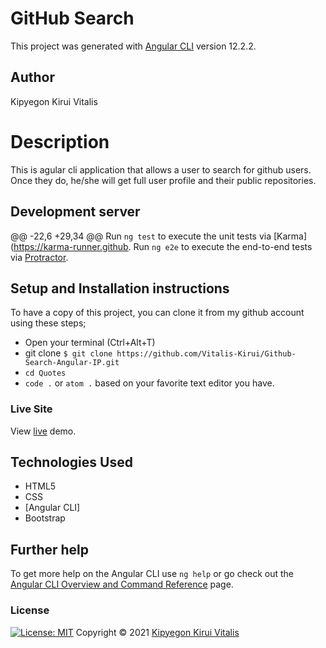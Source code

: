 
# GitHub Search
This project was generated with [Angular CLI](https://github.com/angular/angular-cli) version 12.2.2.
## Author
Kipyegon Kirui Vitalis
# Description
This is agular cli application that allows a user to search for github users. Once they do, he/she will get full user profile and their public repositories.
## Development server
@@ -22,6 +29,34 @@ Run `ng test` to execute the unit tests via [Karma](https://karma-runner.github.
Run `ng e2e` to execute the end-to-end tests via [Protractor](http://www.protractortest.org/).
## Setup and Installation instructions
To have a copy of this project, you can clone it from my github account using these steps; 
- Open your terminal (Ctrl+Alt+T)
- git clone `$ git clone https://github.com/Vitalis-Kirui/Github-Search-Angular-IP.git`
- `cd Quotes`
- `code .` or `atom .` based on your favorite text editor you have.
### Live Site
View [live](https://vitalis-kirui.github.io//) demo.
## Technologies Used
- HTML5
- CSS
- [Angular CLI]
- Bootstrap
## Further help
To get more help on the Angular CLI use `ng help` or go check out the [Angular CLI Overview and Command Reference](https://angular.io/cli) page.
### License
[![License: MIT](https://img.shields.io/badge/License-MIT-yellow.svg)](LICENSE)
Copyright © 2021  [Kipyegon Kirui Vitalis](https://github.com/Vitalis-Kirui)
